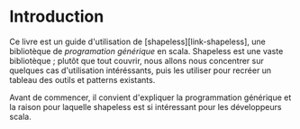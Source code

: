 # Introduction

Ce livre est un guide d'utilisation de [shapeless][link-shapeless],
une bibliotèque de *programation générique* en scala.
Shapeless est une vaste bibliotèque ;
plutôt que tout couvrir, nous allons nous concentrer 
sur quelques cas d'utilisation intéréssants, puis les utiliser
pour recréer un tableau des outils et patterns existants.

Avant de commencer, il convient d'expliquer la programmation générique et
la raison pour laquelle shapeless est si intéressant pour les développeurs scala.

